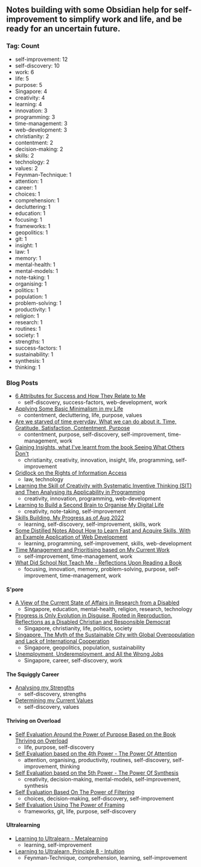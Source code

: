 ## Notes building with some Obsidian help for self-improvement to simplify work and life, and be ready for an uncertain future.
### Tag: Count
- self-improvement: 12
- self-discovery: 10
- work: 6
- life: 5
- purpose: 5
- Singapore: 4
- creativity: 4
- learning: 4
- innovation: 3
- programming: 3
- time-management: 3
- web-development: 3
- christianity: 2
- contentment: 2
- decision-making: 2
- skills: 2
- technology: 2
- values: 2
- Feynman-Technique: 1
- attention: 1
- career: 1
- choices: 1
- comprehension: 1
- decluttering: 1
- education: 1
- focusing: 1
- frameworks: 1
- geopolitics: 1
- git: 1
- insight: 1
- law: 1
- memory: 1
- mental-health: 1
- mental-models: 1
- note-taking: 1
- organising: 1
- politics: 1
- population: 1
- problem-solving: 1
- productivity: 1
- religion: 1
- research: 1
- routines: 1
- society: 1
- strengths: 1
- success-factors: 1
- sustainability: 1
- synthesis: 1
- thinking: 1

### Blog Posts
* [6 Attributes for Success and How They Relate to Me](https://github.com/maxloosmu/MaxVault/blob/main/6%20Attributes%20for%20Success%20and%20How%20They%20Relate%20to%20Me.md)
    + self-discovery, success-factors, web-development, work
* [Applying Some Basic Minimalism in my Life](https://github.com/maxloosmu/MaxVault/blob/main/Applying%20Some%20Basic%20Minimalism%20in%20my%20Life.md)
    + contentment, decluttering, life, purpose, values
* [Are we starved of time everyday, What we can do about it.  Time, Gratitude, Satisfaction, Contentment, Purpose](https://github.com/maxloosmu/MaxVault/blob/main/Are%20we%20starved%20of%20time%20everyday,%20What%20we%20can%20do%20about%20it.%20Time,%20Gratitude,%20Satisfaction,%20Contentment,%20Purpose.md)
    + contentment, purpose, self-discovery, self-improvement, time-management, work
* [Gaining Insights, what I've learnt from the book Seeing What Others Don't](https://github.com/maxloosmu/MaxVault/blob/main/Gaining%20Insights,%20what%20I've%20learnt%20from%20the%20book%20Seeing%20What%20Others%20Don't.md)
    + christianity, creativity, innovation, insight, life, programming, self-improvement
* [Gridlock on the Rights of Information Access](https://github.com/maxloosmu/MaxVault/blob/main/Gridlock%20on%20the%20Rights%20of%20Information%20Access.md)
    + law, technology
* [Learning the Skill of Creativity with Systematic Inventive Thinking (SIT) and Then Analysing its Applicability in Programming](https://github.com/maxloosmu/MaxVault/blob/main/Learning%20the%20Skill%20of%20Creativity%20with%20Systematic%20Inventive%20Thinking%20(SIT)%20and%20Then%20Analysing%20its%20Applicability%20in%20Programming.md)
    + creativity, innovation, programming, web-development
* [Learning to Build a Second Brain to Organise My Digital Life](https://github.com/maxloosmu/MaxVault/blob/main/Learning%20to%20Build%20a%20Second%20Brain%20to%20Organise%20My%20Digital%20Life.md)
    + creativity, note-taking, self-improvement
* [Skills Building, My Progress as of Aug 2022](https://github.com/maxloosmu/MaxVault/blob/main/Skills%20Building,%20My%20Progress%20as%20of%20Aug%202022.md)
    + learning, self-discovery, self-improvement, skills, work
* [Some Distilled Notes About How to Learn Fast and Acquire Skills, With an Example Application of Web Development](https://github.com/maxloosmu/MaxVault/blob/main/Some%20Distilled%20Notes%20About%20How%20to%20Learn%20Fast%20and%20Acquire%20Skills,%20With%20an%20Example%20Application%20of%20Web%20Development.md)
    + learning, programming, self-improvement, skills, web-development
* [Time Management and Prioritising based on My Current Work](https://github.com/maxloosmu/MaxVault/blob/main/Time%20Management%20and%20Prioritising%20based%20on%20My%20Current%20Work.md)
    + self-improvement, time-management, work
* [What Did School Not Teach Me - Reflections Upon Reading a Book](https://github.com/maxloosmu/MaxVault/blob/main/What%20Did%20School%20Not%20Teach%20Me%20-%20Reflections%20Upon%20Reading%20a%20Book.md)
    + focusing, innovation, memory, problem-solving, purpose, self-improvement, time-management, work

#### S'pore
* [A View of the Current State of Affairs in Research from a Disabled](https://github.com/maxloosmu/MaxVault/blob/main/S'pore/A%20View%20of%20the%20Current%20State%20of%20Affairs%20in%20Research%20from%20a%20Disabled.md)
    + Singapore, education, mental-health, religion, research, technology
* [Progress is Only Evolution in Disguise, Rooted in Reproduction. Reflections as a Disabled Christian and Responsible Democrat](https://github.com/maxloosmu/MaxVault/blob/main/S'pore/Progress%20is%20Only%20Evolution%20in%20Disguise,%20Rooted%20in%20Reproduction.%20Reflections%20as%20a%20Disabled%20Christian%20and%20Responsible%20Democrat.md)
    + Singapore, christianity, life, politics, society
* [Singapore, The Myth of the Sustainable City with Global Overpopulation and Lack of International Cooperation](https://github.com/maxloosmu/MaxVault/blob/main/S'pore/Singapore,%20The%20Myth%20of%20the%20Sustainable%20City%20with%20Global%20Overpopulation%20and%20Lack%20of%20International%20Cooperation.md)
    + Singapore, geopolitics, population, sustainability
* [Unemployment, Underemployment, and All the Wrong Jobs](https://github.com/maxloosmu/MaxVault/blob/main/S'pore/Unemployment,%20Underemployment,%20and%20All%20the%20Wrong%20Jobs.md)
    + Singapore, career, self-discovery, work

#### The Squiggly Career
* [Analysing my Strengths](https://github.com/maxloosmu/MaxVault/blob/main/The%20Squiggly%20Career/Analysing%20my%20Strengths.md)
    + self-discovery, strengths
* [Determining my Current Values](https://github.com/maxloosmu/MaxVault/blob/main/The%20Squiggly%20Career/Determining%20my%20Current%20Values.md)
    + self-discovery, values

#### Thriving on Overload
* [Self Evaluation Around the Power of Purpose Based on the Book Thriving on Overload](https://github.com/maxloosmu/MaxVault/blob/main/Thriving%20on%20Overload/Self%20Evaluation%20Around%20the%20Power%20of%20Purpose%20Based%20on%20the%20Book%20Thriving%20on%20Overload.md)
    + life, purpose, self-discovery
* [Self Evaluation based on the 4th Power - The Power Of Attention](https://github.com/maxloosmu/MaxVault/blob/main/Thriving%20on%20Overload/Self%20Evaluation%20based%20on%20the%204th%20Power%20-%20The%20Power%20Of%20Attention.md)
    + attention, organising, productivity, routines, self-discovery, self-improvement, thinking
* [Self Evaluation based on the 5th Power - The Power Of Synthesis](https://github.com/maxloosmu/MaxVault/blob/main/Thriving%20on%20Overload/Self%20Evaluation%20based%20on%20the%205th%20Power%20-%20The%20Power%20Of%20Synthesis.md)
    + creativity, decision-making, mental-models, self-improvement, synthesis
* [Self Evaluation Based On The Power of Filtering](https://github.com/maxloosmu/MaxVault/blob/main/Thriving%20on%20Overload/Self%20Evaluation%20Based%20On%20The%20Power%20of%20Filtering.md)
    + choices, decision-making, self-discovery, self-improvement
* [Self Evaluation Using The Power of Framing](https://github.com/maxloosmu/MaxVault/blob/main/Thriving%20on%20Overload/Self%20Evaluation%20Using%20The%20Power%20of%20Framing.md)
    + frameworks, git, life, purpose, self-discovery

#### Ultralearning
* [Learning to Ultralearn - Metalearning](https://github.com/maxloosmu/MaxVault/blob/main/Ultralearning/Learning%20to%20Ultralearn%20-%20Metalearning.md)
    + learning, self-improvement
* [Learning to Ultralearn, Principle 8 - Intuition](https://github.com/maxloosmu/MaxVault/blob/main/Ultralearning/Learning%20to%20Ultralearn,%20Principle%208%20-%20Intuition.md)
    + Feynman-Technique, comprehension, learning, self-improvement
